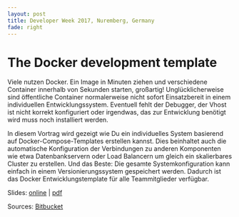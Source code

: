 ```yaml
---
layout: post
title: Developer Week 2017, Nuremberg, Germany
fade: right
---
```

# The Docker development template
Viele nutzen Docker. Ein Image in Minuten ziehen und verschiedene Container innerhalb von Sekunden starten, großartig! Unglücklicherweise sind öffentliche Container normalerweise nicht sofort Einsatzbereit in einem individuellen Entwicklungssystem. Eventuell fehlt der Debugger, der Vhost ist nicht korrekt konfiguriert oder irgendwas, das zur Entwicklung benötigt wird muss noch installiert werden.

In diesem Vortrag wird gezeigt wie Du ein individuelles System basierend auf Docker-Compose-Templates erstellen kannst. Dies beinhaltet auch die automatische Konfiguration der Verbindungen zu anderen Komponenten wie etwa Datenbankservern oder Load Balancern um gleich ein skalierbares Cluster zu erstellen. Und das Beste: Die gesamte Systemkonfiguration kann einfach in einem Versionierungssystem gespeichert werden. Dadurch ist das Docker Entwicklungstemplate für alle Teammitglieder verfügbar.

Slides: [online](https://5square.github.io/talks/2017/2017-06-27-Developer-Week-The-Docker-Development-Template/The_Docker_Development_Template.html) | [pdf](https://5square.github.io/talks/2017/2017-06-27-Developer-Week-The-Docker-Development-Template/The_Docker_Development_Template.pdf)

Sources: [Bitbucket](https://bitbucket.org/account/user/janatzendteam/projects/PAR)
